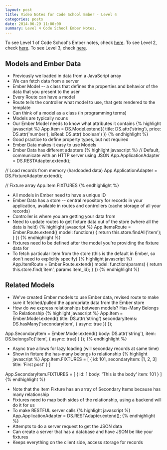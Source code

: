 ```yaml
---
layout: post
title: Video Notes for Code School Ember - Level 4
categories: posts
date: 2014-06-29 11:00:00
summary: Level 4 Code School Ember Notes.
---
```


To see Level 1 of Code School's Ember notes, check [here](http://landonmarder.com/posts/2014/05/23/code-school-ember-level-1/).
To see Level 2, check [here](http://landonmarder.com/posts/2014/06/27/code-school-ember-level-2/).
To see Level 3, check [here](http://landonmarder.com/posts/2014/06/28/code-school-ember-level-3/).

Models and Ember Data
---
- Previously we loaded in data from a JavaScript array
- We can fetch data from a server
- Ember Model -- a class that defines the properties and behavior of the data that
you present to the user
- Every Route can have a model
- Route tells the controller what model to use, that gets rendered to the template
- Can think of a model as a class (in programming terms)
- Models are typically nouns
- Our Ember Model needs to know what attributes it contains
{% highlight javascript %}
App.Item = DS.Model.extend({
  title: DS.attr('string'),
  price: DS.attr('number'),
  isReal: DS.attr('boolean')
})
{% endhighlight %}
- Good practice to define property types, but not required
- Ember Data makes it easy to use Models
- Ember Data has different adapters
{% highlight javascript %}
// Default, communicate with an HTTP server using JSON
App.ApplicationAdapter = DS.RESTAdapter.extend();

// Load records from memory (hardcoded data)
App.ApplicationAdapter = DS.FixtureAdapter.extend();

// Fixture array
App.Item.FIXTURES
{% endhighlight %}
- All models in Ember need to have a unique ID
- Ember Data has a store -- central repository for records in your application, available
in routes and controllers (cache storage of all your records)
- Controller is where you are getting your data from
- Need to update routes to get fixture data out of the store (where all the data is held)
{% highlight javascript %}
App.ItemsRoute = Ember.Route.extend({
    model: function() {
      return this.store.findAll('item');
    }
})
{% endhighlight %}
- Fixtures need to be defined after the model you're providing the fixture data for
- To fetch particular item from the store (this is the default in Ember, so don't need to explicitly specify)
{% highlight javascript %}
App.ItemRoute = Ember.Route.extend({
    model: function(params) {
      return this.store.find('item', params.item_id);
    }
})
{% endhighlight %}

Related Models
---
- We've created Ember models to use Ember data, revised route to make sure it fetched/pulled
the appropriate data from the Ember store
- How do we express relationships between models? Has-Many Belongs To Relationship
{% highlight javascript %}
App.Item = Ember.Model.extend({
  title: DS.attr('string')
  secondaryItems: DS.hasMany('secondaryItem', { async: true })
});

App.SecondaryItem = Ember.Model.extend({
  body: DS.attr('string'),
  item: DS.belongsTo('item', { async: true} )
});
{% endhighlight %}
- Async true allows for lazy loading (will seconday records at same time)
- Show in fixture the has-many belongs to relationship
{% highlight javascript %}
App.Item.FIXTURES = [
  {
    id: 101,
    secondaryItem: [1, 2, 3]
    title: 'First post'
  }
]

App.SecondaryItem.FIXTURES = [
  {
    id: 1
    body: 'This is the body'
    item: 101
  }
]
{% endhighlight %}
- Note that the Item Fixture has an array of Secondary Items because has many relationship
- Fixtures need to map both sides of the relationship, using a backend will do it for us
- To make RESTFUL server calls
{% highlight javascript %}
App.ApplicationAdapter = DS.RESTAdapter.extend();
{% endhighlight %}
- Attempts to do a server request to get the JSON data
- Can create a server that has a database and have JSON be like your fixtures
- Keeps everything on the client side, access storage for records
